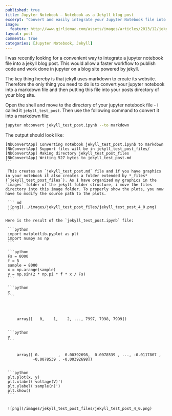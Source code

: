```yaml
---
published: true
title: Jupyter Notebook – Notebook as a Jekyll blog post
excerpt: "Convert and easily integrate your Jupyter Notebook file into a Jekyll blog post."
image:
  feature: http://www.girliemac.com/assets/images/articles/2013/12/jekyll.png
layout: post
comments: true
categories: [Jupyter Notebook, Jekyll]
---
```


I was recently looking for a convenient way to integrate a jupyter notebook file into a jekyll blog post.
This would allow a faster workflow to publish code and work done in jupyter on a blog site powered by jekyll.

The key thing hereby is that jekyll uses markdown to create its website. Therefore the only thing you need to do is to convert your jupyter notebook into a markdown file and then putting this file into your posts directory of your blog site.

Open the shell and move to the directory of your jupyter notebook file - i called it `jekyll_test_post`. Then use the following command to convert it into a markdown file:

```sh
jupyter nbconvert jekyll_test_post.ipynb --to markdown
```
The output should look like:

````
[NbConvertApp] Converting notebook jekyll_test_post.ipynb to markdown
[NbConvertApp] Support files will be in jekyll_test_post_files/
[NbConvertApp] Making directory jekyll_test_post_files
[NbConvertApp] Writing 527 bytes to jekyll_test_post.md
```

 This creates an `jekyll_test_post.md` file and if you have graphics in your notebook it also creates a folder extended by *_files* (`jekyll_test_post_files`). As I have organized my graphics in the `images` folder of the jekyll folder structure, i move the files directory into this image folder. To properly show the plots, you now have to modify the source path to the plots.

 ``` md
 ![png](../images/jekyll_test_post_files/jekyll_test_post_4_0.png)
 ```

Here is the result of the `jekyll_test_post.ipynb` file:

 ```python
 import matplotlib.pyplot as plt
 import numpy as np
 ```

 ```python
 Fs = 8000
 f = 5
 sample = 8000
 x = np.arange(sample)
 y = np.sin(2 * np.pi * f * x / Fs)
 ```

 ```python
 x
 ```




     array([   0,    1,    2, ..., 7997, 7998, 7999])


 ```python
 y
 ```


     array([ 0.        ,  0.00392698,  0.0078539 , ..., -0.0117807 ,
            -0.0078539 , -0.00392698])


 ```python
 plt.plot(x, y)
 plt.xlabel('voltage(V)')
 plt.ylabel('sample(n)')
 plt.show()
 ```


 ![png](/images/jekyll_test_post_files/jekyll_test_post_4_0.png)
